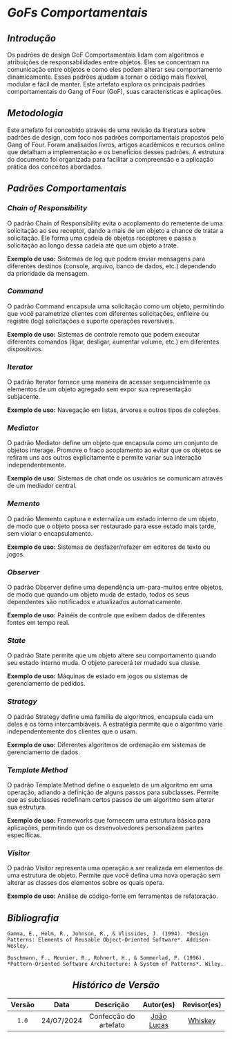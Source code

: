 # <a>*GoFs Comportamentais*</a>

## <a>*Introdução*</a>

Os padrões de design GoF Comportamentais lidam com algoritmos e atribuições de responsabilidades entre objetos. Eles se concentram na comunicação entre objetos e como eles podem alterar seu comportamento dinamicamente. Esses padrões ajudam a tornar o código mais flexível, modular e fácil de manter. Este artefato explora os principais padrões comportamentais do Gang of Four (GoF), suas características e aplicações.

## <a>*Metodologia*</a>

Este artefato foi concebido através de uma revisão da literatura sobre padrões de design, com foco nos padrões comportamentais propostos pelo Gang of Four. Foram analisados livros, artigos acadêmicos e recursos online que detalham a implementação e os benefícios desses padrões. A estrutura do documento foi organizada para facilitar a compreensão e a aplicação prática dos conceitos abordados.

## <a>*Padrões Comportamentais*</a>

### <a>*Chain of Responsibility*</a>

O padrão Chain of Responsibility evita o acoplamento do remetente de uma solicitação ao seu receptor, dando a mais de um objeto a chance de tratar a solicitação. Ele forma uma cadeia de objetos receptores e passa a solicitação ao longo dessa cadeia até que um objeto a trate.

**Exemplo de uso:** Sistemas de log que podem enviar mensagens para diferentes destinos (console, arquivo, banco de dados, etc.) dependendo da prioridade da mensagem.

### <a>*Command*</a>

O padrão Command encapsula uma solicitação como um objeto, permitindo que você parametrize clientes com diferentes solicitações, enfileire ou registre (log) solicitações e suporte operações reversíveis.

**Exemplo de uso:** Sistemas de controle remoto que podem executar diferentes comandos (ligar, desligar, aumentar volume, etc.) em diferentes dispositivos.

### <a>*Iterator*</a>

O padrão Iterator fornece uma maneira de acessar sequencialmente os elementos de um objeto agregado sem expor sua representação subjacente.

**Exemplo de uso:** Navegação em listas, árvores e outros tipos de coleções.

### <a>*Mediator*</a>

O padrão Mediator define um objeto que encapsula como um conjunto de objetos interage. Promove o fraco acoplamento ao evitar que os objetos se refiram uns aos outros explicitamente e permite variar sua interação independentemente.

**Exemplo de uso:** Sistemas de chat onde os usuários se comunicam através de um mediador central.

### <a>*Memento*</a>

O padrão Memento captura e externaliza um estado interno de um objeto, de modo que o objeto possa ser restaurado para esse estado mais tarde, sem violar o encapsulamento.

**Exemplo de uso:** Sistemas de desfazer/refazer em editores de texto ou jogos.

### <a>*Observer*</a>

O padrão Observer define uma dependência um-para-muitos entre objetos, de modo que quando um objeto muda de estado, todos os seus dependentes são notificados e atualizados automaticamente.

**Exemplo de uso:** Painéis de controle que exibem dados de diferentes fontes em tempo real.

### <a>*State*</a>

O padrão State permite que um objeto altere seu comportamento quando seu estado interno muda. O objeto parecerá ter mudado sua classe.

**Exemplo de uso:** Máquinas de estado em jogos ou sistemas de gerenciamento de pedidos.

### <a>*Strategy*</a>

O padrão Strategy define uma família de algoritmos, encapsula cada um deles e os torna intercambiáveis. A estratégia permite que o algoritmo varie independentemente dos clientes que o usam.

**Exemplo de uso:** Diferentes algoritmos de ordenação em sistemas de gerenciamento de dados.

### <a>*Template Method*</a>

O padrão Template Method define o esqueleto de um algoritmo em uma operação, adiando a definição de alguns passos para subclasses. Permite que as subclasses redefinam certos passos de um algoritmo sem alterar sua estrutura.

**Exemplo de uso:** Frameworks que fornecem uma estrutura básica para aplicações, permitindo que os desenvolvedores personalizem partes específicas.

### <a>*Visitor*</a>

O padrão Visitor representa uma operação a ser realizada em elementos de uma estrutura de objeto. Permite que você defina uma nova operação sem alterar as classes dos elementos sobre os quais opera.

**Exemplo de uso:** Análise de código-fonte em ferramentas de refatoração.

## <a>*Bibliografia*</a>

    Gamma, E., Helm, R., Johnson, R., & Vlissides, J. (1994). *Design Patterns: Elements of Reusable Object-Oriented Software*. Addison-Wesley.

    Buschmann, F., Meunier, R., Rohnert, H., & Sommerlad, P. (1996). *Pattern-Oriented Software Architecture: A System of Patterns*. Wiley.

<Center>

## <a>*Histórico de Versão*</a>

| Versão |    Data    |       Descrição       |                    Autor(es)                     |              Revisor(es)              |
| :----: | :--------: | :-------------------: | :----------------------------------------------: | :-----------------------------------: |
| `1.0`  | 24/07/2024 | Confecção do artefato | [João Lucas](https://github.com/VasconcelosJoao) | [Whiskey](../../Subgrupos/Whiskey.md) |
